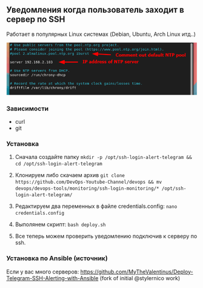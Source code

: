 ## Уведомления когда пользователь заходит в сервер по SSH

Работает в популярных Linux системах (Debian, Ubuntu, Arch Linux итд..)

![Example](images/chrony-ntp.png)

### Зависимости
- curl
- git

### Установка
1) Сначала создайте папку  ```mkdir -p /opt/ssh-login-alert-telegram && cd /opt/ssh-login-alert-telegram```
   
2) Клонируем либо скачаем архив  ```git clone https://github.com/DevOps-Youtube-Channel/devops && mv devops/devops-tools/monitoring/ssh-login-monitoring/* /opt/ssh-login-alert-telegram/```

3) Редактируем два переменных в файле credentials.config:
```nano credentials.config```

4) Выполянем скрипт:
```bash deploy.sh```

5) Все теперь можем проверить уведомлению подключив к серверу по ssh.


### Установка по Ansible (источник)

Если у вас много серверов: https://github.com/MyTheValentinus/Deploy-Telegram-SSH-Alerting-with-Ansible (fork of initial @stylernico work)
